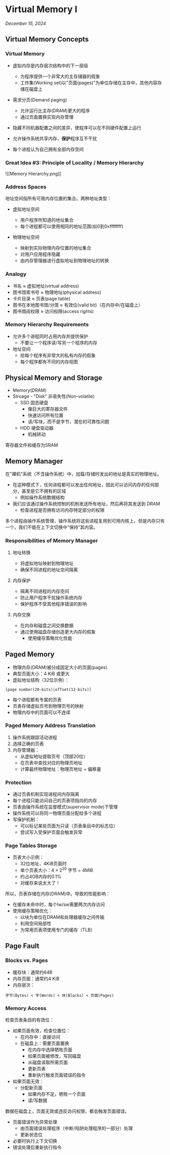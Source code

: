 # Virtual Memory I

*December 15, 2024*

## Virtual Memory Concepts

### Virtual Memory

- 虚拟内存是内存层次结构中的下一层级
	- 为程序提供一个非常大的主存储器的假象
	- 工作集(Working set)以"页面(pages)"为单位存储在主存中，其他内容存储在磁盘上

- 需求分页(Demand paging)
    - 允许运行比主存(DRAM)更大的程序
    - 通过页面置换实现内存管理

- 隐藏不同机器配置之间的差异，使程序可以在不同硬件配置上运行
- 允许操作系统共享内存，**保护**程序互不干扰 
- 每个进程认为自己拥有全部内存空间

### Great Idea #3: Principle of Locality / Memory Hierarchy

![[Memory Hierarchy.png]]

### Address Spaces

地址空间指所有可用内存位置的集合。两种地址类型：

- 虚拟地址空间
    - 用户程序所知道的地址集合
    - 每个进程都可以使用相同的地址范围(如0到0xffffffff)

- 物理地址空间
    - 映射到实际物理内存位置的地址集合
    - 对用户应用程序隐藏
    - 由内存管理器进行虚拟地址到物理地址的转换

### Analogy

- 书名 ≈ 虚拟地址(virtual address)
- 图书馆索书号 ≈ 物理地址(physical address)
- 卡片目录 ≈ 页表(page table)
- 图书在本地图书馆/分馆 ≈ 有效位(valid bit)（在内存中/在磁盘上）
- 图书借阅权限 ≈ 访问权限(access rights)

### Memory Hierarchy Requirements

- 允许多个进程同时占用内存并提供保护
	- 不要让一个程序读/写另一个程序的内存
- 地址空间
	- 给每个程序有非常大的私有内存的假象
	- 每个程序都有不同的内存视图

## Physical Memory and Storage

- Memory(DRAM)
- Stroage - "Disk" 非易失性(Non-volatile)
	- SSD 固态硬盘
		- 像巨大的寄存器文件
		- 快速访问所有位置
		- 读/写块，而不是字节，潜在的可靠性问题
	- HDD 硬盘驱动器
		- 机械转动

寄存器文件和缓存为SRAM

## Memory Manager

在"裸机"系统（不含操作系统）中，加载/存储时发出的地址是真实的物理地址。

- 在这种模式下，任何进程都可以发出任何地址，因此可以访问内存的任何部分，甚至是它不拥有的区域
	- 例如操作系统数据结构
- 我们应该通过操作系统控制的机制发送所有地址，然后再将其发送到 DRAM
	- 检查进程是否拥有访问内存特定部分的权限

多个进程由操作系统管理，操作系统将这些进程复用到可用内核上，但是内存只有一个，我们不能在上下文切换中“保持”其内容。

### Responsibilities of Memory Manager

1. 地址转换
    - 将虚拟地址映射到物理地址
    - 确保不同进程的地址空间隔离

2. 内存保护
    - 隔离不同进程的内存空间
    - 防止用户程序干扰操作系统内存
    - 保护程序不受其他程序错误的影响

3. 内存交换
    - 在内存和磁盘之间交换数据
    - 通过使用磁盘存储创造更大内存的假象
	    - 使用缓存策略优化性能

## Paged Memory

- 物理内存(DRAM)被分成固定大小的页面(pages)
- 典型页面大小：4 KiB 或更大
- 虚拟地址结构（32位示例）：

```
[page number(20-bits)|offset(12-bits)]
```

- 每个进程都有专属的页表
- 页表存储虚拟页号到物理页号的映射
- 物理内存中的页面可以不连续

### Paged Memory Address Translation

1. 操作系统跟踪活动进程
2. 选择正确的页表
3. 内存管理器：
    - 从虚拟地址提取页号（顶部20位）
    - 在页表中查找对应的物理页地址
    - 计算最终物理地址：物理页地址 + 偏移量

### Protection

- 通过页表机制实现进程间内存隔离
- 每个进程只能访问自己的页表项指向的内存
- 页表由操作系统在监督模式(supervisor mode)下管理
- 操作系统可以将同一物理页面分配给多个进程
- 写保护机制：
    - 可以标记某些页面为只读（页表条目中的标志位）
    - 尝试写入受保护页面会触发异常

### Page Tables Storage

- 页表大小示例：
    - 32位地址，4KiB页面时
    - 单个页表大小：$4 \times 2^{20}$ 字节 = 4MiB
    - 约占4GB内存的0.1%
    - 对缓存来说太大了！

所以，页表存储在内存(DRAM)中。导致的性能影响：

- 在缓存未命中时，每个lw/sw需要两次内存访问
- 使用缓存策略优化：
	- 以块为单位在DRAM和处理器缓存之间传输
	- 利用空间局部性
	- 为常用页表项使用专门的缓存（TLB）

## Page Fault

### Blocks vs. Pages

- 缓存块：通常约64B
- 内存页面：通常约4 KiB
- 内存层次：
```
字节(Bytes) < 字(Words) < 块(Blocks) < 页面(Pages)
```

### Memory Access

检查页表条目的有效位：

- 如果页面有效，检查位置位：
    - 在内存中：直接访问
    - 在磁盘上：需要页面置换
		- 在内存中选择牺牲页面
		- 如果页面被修改，写回磁盘
		- 从磁盘读取所需页面
		- 更新页表
		- 重新执行触发页面错误的指令
- 如果页面无效：
	- 分配新页面
		- 如果内存不足，牺牲一个页面
		- 读/写数据

数据在磁盘上，页面无效或违反访问权限，都会触发页面错误。

- 页面错误作为异常处理
	- 由页面错误处理程序（中断/陷阱处理程序的一部分）处理
	- 更新状态位
- 必要时执行上下文切换
- 错误处理后重新执行指令
